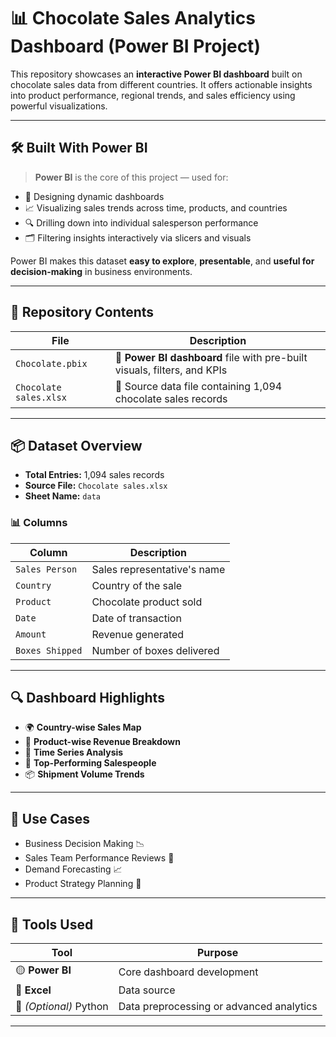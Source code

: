 
# 📊 Chocolate Sales Analytics Dashboard (Power BI Project)

This repository showcases an **interactive Power BI dashboard** built on chocolate sales data from different countries. It offers actionable insights into product performance, regional trends, and sales efficiency using powerful visualizations.

---

## 🛠️ Built With Power BI

> **Power BI** is the core of this project — used for:

* 📌 Designing dynamic dashboards
* 📈 Visualizing sales trends across time, products, and countries
* 🔍 Drilling down into individual salesperson performance
* 🗂️ Filtering insights interactively via slicers and visuals

Power BI makes this dataset **easy to explore**, **presentable**, and **useful for decision-making** in business environments.

---

## 📁 Repository Contents

| File                   | Description                                                              |
| ---------------------- | ------------------------------------------------------------------------ |
| `Chocolate.pbix`       | 💎 **Power BI dashboard** file with pre-built visuals, filters, and KPIs |
| `Chocolate sales.xlsx` | 📄 Source data file containing 1,094 chocolate sales records             |

---

## 📦 Dataset Overview

* **Total Entries:** 1,094 sales records
* **Source File:** `Chocolate sales.xlsx`
* **Sheet Name:** `data`

### 📊 Columns

| Column          | Description                 |
| --------------- | --------------------------- |
| `Sales Person`  | Sales representative's name |
| `Country`       | Country of the sale         |
| `Product`       | Chocolate product sold      |
| `Date`          | Date of transaction         |
| `Amount`        | Revenue generated           |
| `Boxes Shipped` | Number of boxes delivered   |

---

## 🔍 Dashboard Highlights

* 🌍 **Country-wise Sales Map**
* 🧾 **Product-wise Revenue Breakdown**
* 📆 **Time Series Analysis**
* 👥 **Top-Performing Salespeople**
* 📦 **Shipment Volume Trends**

---

## 🎯 Use Cases

* Business Decision Making 📉
* Sales Team Performance Reviews 👥
* Demand Forecasting 📈
* Product Strategy Planning 🍫

---

## 🔧 Tools Used

| Tool                   | Purpose                                  |
| ---------------------- | ---------------------------------------- |
| 🟡 **Power BI**        | Core dashboard development               |
| 📘 **Excel**           | Data source                              |
| 🐍 *(Optional)* Python | Data preprocessing or advanced analytics |

---

